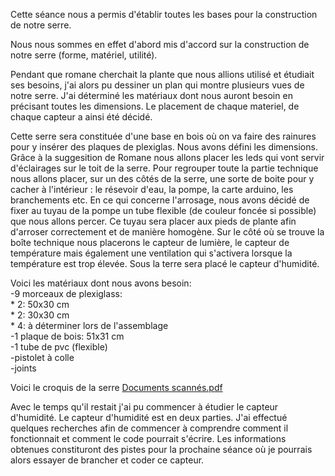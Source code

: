 Cette séance nous a permis d'établir toutes les bases pour la construction de notre serre. 

Nous nous sommes en effet d'abord mis d'accord sur la construction de notre serre (forme, matériel, utilité).

Pendant que romane cherchait la plante que nous allions utilisé et étudiait ses besoins, j'ai alors pu dessiner un plan qui montre plusieurs vues de notre serre. J'ai déterminé les matériaux dont nous auront besoin en précisant toutes les dimensions. 
Le placement de chaque materiel, de chaque capteur a ainsi été décidé.

Cette serre sera constituée d'une base en bois où on va faire des rainures pour y insérer des plaques de plexiglas. Nous avons défini les dimensions.
Grâce à la suggesition de Romane nous allons placer les leds qui vont servir d'éclairages sur le toit de la serre. 
Pour regrouper toute la partie technique nous allons placer, sur un des côtés de la serre, une sorte de boite pour y cacher à l'intérieur : le résevoir d'eau, la pompe, la carte arduino, les branchements etc.
En ce qui concerne l'arrosage, nous avons décidé de fixer au tuyau de la pompe un tube flexible (de couleur foncée si possible) que nous allons percer. 
Ce tuyau sera placer aux pieds de plante afin d'arroser correctement et de manière homogène. 
Sur le côté où se trouve la boîte technique nous placerons le capteur de lumière, le capteur de température mais également une ventilation qui s'activera lorsque la température est trop élevée. Sous la terre sera placé le capteur d'humidité.


Voici les matériaux dont nous avons besoin:                                                                                                                
-9 morceaux de plexiglass:                                                                                                                                 
                           * 2: 50x30 cm                                                                                          
                           * 2: 30x30 cm            
                           * 4: à déterminer lors de l'assemblage                               
-1 plaque de bois: 51x31 cm                                                                                                                               
-1 tube de pvc (flexible)                                                                                                                                 
-pistolet à colle                                                                                                                                         
-joints 


Voici le croquis de la serre 
[Documents scannés.pdf](https://github.com/RomaneLou/SerreAutonome/files/10209971/Documents.scannes.pdf)


Avec le temps qu'il restait j'ai pu commencer à étudier le capteur d'humidité. 
Le capteur d'humidité est en deux parties. J'ai effectué quelques recherches afin de commencer à comprendre comment il fonctionnait et comment le code pourrait s'écrire. Les informations obtenues constituront des pistes pour la prochaine séance où je pourrais alors essayer de brancher et coder ce capteur.



